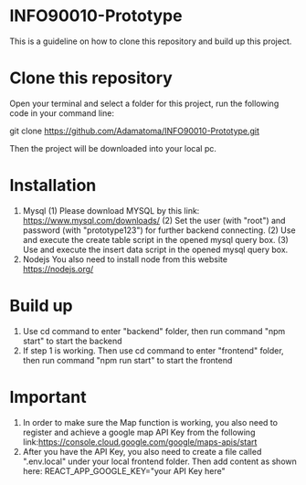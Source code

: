 # INFO90010-Prototype
This is a guideline on how to clone this repository and build up this project.
# Clone this repository
Open your terminal and select a folder for this project, run the following code in your command line: 

git clone https://github.com/Adamatoma/INFO90010-Prototype.git

Then the project will be downloaded into your local pc.

# Installation
1. Mysql
     (1) Please download MYSQL by this link: https://www.mysql.com/downloads/
     (2) Set the user (with "root") and password (with "prototype123") for further backend connecting.
     (2) Use and execute the create table script in the opened mysql query box.
     (3) Use and execute the insert data script in the opened mysql query box.
2. Nodejs
      You also need to install node from this website https://nodejs.org/
# Build up
1. Use cd command to enter "backend" folder, then run command "npm start" to start the backend
2. If step 1 is working. Then use cd command to enter "frontend" folder, then run command "npm run start" to start the frontend

# Important
1. In order to make sure the Map function is working, you also need to register and achieve a google map API Key from the following link:https://console.cloud.google.com/google/maps-apis/start
2. After you have the API Key, you also need to create a file called ".env.local" under your local frontend folder. Then add content as shown here:
          REACT_APP_GOOGLE_KEY="your API Key here"
